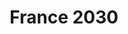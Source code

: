 ---
title: France 2030
layout: support-page
description: « Innover pour réussir les transitions agroécologique et alimentaire »
permalink: /france2030/
---